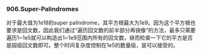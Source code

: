 ### 906.Super-Palindromes

对于最大值为1e18的super palindrome，其平方根最大为1e9。因为这个平方根也要求是回文数，因此我们通过“遍历回文数的前半部分再镜像”的方法，最多只需要遍历1~1e5就可以构造出1~1e9范围内所有的回文数，继而检查一下它的平方是否是超级回文数即可。整个时间复杂度控制在1e5的数量级，是可以接受的。
